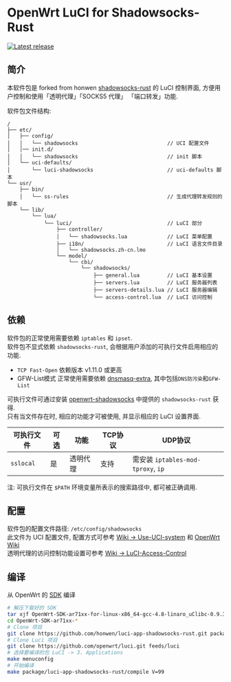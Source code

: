 OpenWrt LuCI for Shadowsocks-Rust
===

[![Latest release][release_badge]][release_url]

简介
---

本软件包是 forked from honwen [shadowsocks-rust][openwrt-shadowsocks] 的 LuCI 控制界面,
方便用户控制和使用「透明代理」「SOCKS5 代理」 「端口转发」功能.  

软件包文件结构:
```
/
├── etc/
│   ├── config/
│   │   └── shadowsocks                             // UCI 配置文件
│   │── init.d/
│   │   └── shadowsocks                             // init 脚本
│   └── uci-defaults/
│       └── luci-shadowsocks                        // uci-defaults 脚本
└── usr/
    ├── bin/
    │   └── ss-rules                                // 生成代理转发规则的脚本
    └── lib/
        └── lua/
            └── luci/                               // LuCI 部分
                ├── controller/
                │   └── shadowsocks.lua             // LuCI 菜单配置
                ├── i18n/                           // LuCI 语言文件目录
                │   └── shadowsocks.zh-cn.lmo
                └── model/
                    └── cbi/
                        └── shadowsocks/
                            ├── general.lua         // LuCI 基本设置
                            ├── servers.lua         // LuCI 服务器列表
                            ├── servers-details.lua // LuCI 服务器编辑
                            └── access-control.lua  // LuCI 访问控制
```

依赖
---

软件包的正常使用需要依赖 `iptables` 和 `ipset`.  
软件包不显式依赖 `shadowsocks-rust`, 会根据用户添加的可执行文件启用相应的功能.  
-  `TCP Fast-Open` 依赖版本 v1.11.0 或更高
-  GFW-List模式 正常使用需要依赖 [dnsmasq-extra][openwrt-dnsmasq-extra], 其中包括`DNS防污染`和`GFW-List`

可执行文件可通过安装 [openwrt-shadowsocks][openwrt-shadowsocks] 中提供的 `shadowsocks-rust` 获得.  
只有当文件存在时, 相应的功能才可被使用, 并显示相应的 LuCI 设置界面.  

 可执行文件  | 可选 | 功能        | TCP协议 | UDP协议 
 ------------|------|-------------|---------|-----------------------------------
 `sslocal`  | 是   | 透明代理    | 支持    | 需安装 `iptables-mod-tproxy`, `ip`

注: 可执行文件在 `$PATH` 环境变量所表示的搜索路径中, 都可被正确调用.

配置
---

软件包的配置文件路径: `/etc/config/shadowsocks`  
此文件为 UCI 配置文件, 配置方式可参考 [Wiki -> Use-UCI-system][Use-UCI-system] 和 [OpenWrt Wiki][uci]  
透明代理的访问控制功能设置可参考 [Wiki -> LuCI-Access-Control][LuCI-Access-Control]  

编译
---

从 OpenWrt 的 [SDK][openwrt-sdk] 编译  
```bash
# 解压下载好的 SDK
tar xjf OpenWrt-SDK-ar71xx-for-linux-x86_64-gcc-4.8-linaro_uClibc-0.9.33.2.tar.bz2
cd OpenWrt-SDK-ar71xx-*
# Clone 项目
git clone https://github.com/honwen/luci-app-shadowsocks-rust.git package/luci-app-shadowsocks-rust
# Clone Luci 项目
git clone https://github.com/openwrt/luci.git feeds/luci
# 选择要编译的包 LuCI -> 3. Applications
make menuconfig
# 开始编译
make package/luci-app-shadowsocks-rust/compile V=99
```

 [release_badge]: https://img.shields.io/github/release/honwen/luci-app-shadowsocks-rust.svg
 [release_url]: https://github.com/honwen/luci-app-shadowsocks-rust/releases
 [openwrt-shadowsocks]: https://github.com/honwen/openwrt-shadowsocks
 [openwrt-sdk]: https://wiki.openwrt.org/doc/howto/obtain.firmware.sdk
 [ss-rules]: https://github.com/shadowsocks/luci-app-shadowsocks/wiki/Instruction-of-ss-rules
 [Use-UCI-system]: https://github.com/shadowsocks/luci-app-shadowsocks/wiki/Use-UCI-system
 [uci]: https://wiki.openwrt.org/doc/uci
 [LuCI-Access-Control]: https://github.com/shadowsocks/luci-app-shadowsocks/wiki/LuCI-Access-Control
 [openwrt-dnsmasq-extra]: https://github.com/honwen/openwrt-dnsmasq-extra
